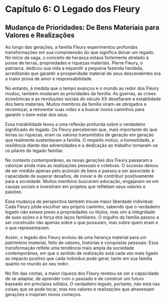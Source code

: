 # Capítulo 6: O Legado dos Fleury

## Mudança de Prioridades: De Bens Materiais para Valores e Realizações

Ao longo das gerações, a família Fleury experimentou profundas transformações em sua compreensão do que significa deixar um legado. No início da saga, o conceito de herança estava fortemente atrelado à posse de terras, propriedades e riquezas materiais. Pierre Fleury, o patriarca, dedicou sua vida a expandir a pequena fazenda herdada, acreditando que garantir a prosperidade material de seus descendentes era a maior prova de amor e responsabilidade.

No entanto, à medida que o tempo avançou e o mundo ao redor dos Fleury mudou, também mudaram as prioridades da família. As guerras, as crises econômicas e as revoluções sociais do século XX desafiaram a estabilidade dos bens materiais. Muitos membros da família viram-se obrigados a recomeçar, a reinventar suas vidas e a buscar novos caminhos para garantir o bem-estar dos seus.

Essa instabilidade levou a uma reflexão profunda sobre o verdadeiro significado do legado. Os Fleury perceberam que, mais importante do que terras ou riquezas, eram os valores transmitidos de geração em geração que realmente sustentavam a família. O respeito mútuo, a honestidade, a resiliência diante das adversidades e a dedicação ao trabalho tornaram-se os pilares do legado familiar.

No contexto contemporâneo, as novas gerações dos Fleury passaram a valorizar ainda mais as realizações pessoais e coletivas. O sucesso deixou de ser medido apenas pelo acúmulo de bens e passou a ser associado à capacidade de superar desafios, de inovar e de contribuir positivamente para a sociedade. Muitos membros buscaram educação, engajaram-se em causas sociais e investiram em projetos que refletiam seus valores e paixões.

Essa mudança de perspectiva também trouxe maior liberdade individual. Cada Fleury pôde escolher seu próprio caminho, sabendo que o verdadeiro legado não estava preso a propriedades ou títulos, mas sim à integridade de suas ações e à força dos laços familiares. O orgulho da família passou a ser construído não apenas sobre o que possuíam, mas sobre quem eram e o que representavam.

Assim, o legado dos Fleury evoluiu de uma herança material para um patrimônio imaterial, feito de valores, histórias e conquistas pessoais. Essa transformação reflete uma tendência mais ampla da sociedade contemporânea, em que o sentido de realização está cada vez mais ligado ao impacto positivo que cada indivíduo pode gerar, tanto em sua família quanto no mundo ao seu redor.

No fim das contas, a maior riqueza dos Fleury revelou-se ser a capacidade de se adaptar, de aprender com o passado e de construir um futuro baseado em princípios sólidos. O verdadeiro legado, portanto, não está nas coisas que se pode tocar, mas nos valores e realizações que atravessam gerações e inspiram novos começos.